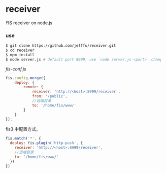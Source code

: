 receiver
========

FIS receiver on node.js

### use

```bash
$ git clone https://github.com/jefffu/receiver.git
$ cd receiver
$ npm install
$ node server.js # default port 8999, use `node server.js <port>` change port
```

_fis-conf.js_

```javascript
fis.config.merge({
    deploy: {
        remote: {
            receiver: 'http://<host>:8999/receiver',
            from: '/public',
            //远端目录
            to: '/home/fis/www/'
        }
    }
});
```

fis3 中配置方式。

```js
fis.match('*', {
  deploy: fis.plugin('http-push', {
    receiver: 'http://<host>:8999/receiver',
    //远端目录
    to: '/home/fis/www/'
  })
})
```

